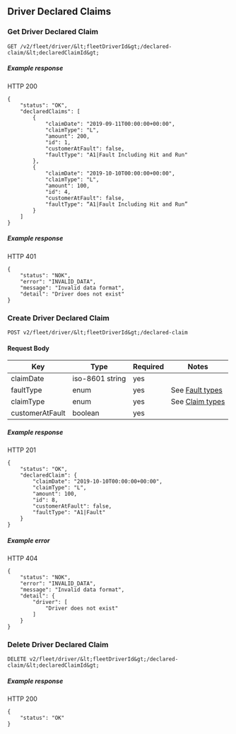 ## Driver Declared Claims
### Get Driver Declared Claim

`GET /v2/fleet/driver/&lt;fleetDriverId&gt;/declared-claim/&lt;declaredClaimId&gt;`

##### Example response

HTTP 200

```
{
    "status": "OK",
    "declaredClaims": [
        {
            "claimDate": "2019-09-11T00:00:00+00:00",
            "claimType": "L",
            "amount": 200,
            "id": 1,
            "customerAtFault": false,
            "faultType": "A1|Fault Including Hit and Run"
        },
        {
            "claimDate": "2019-10-10T00:00:00+00:00",
            "claimType": "L",
            "amount": 100,
            "id": 4,
            "customerAtFault": false,
            "faultType": “A1|Fault Including Hit and Run”
        }
    ]
}
```

##### Example response

HTTP 401

```
{
    "status": "NOK",
    "error": "INVALID_DATA",
    "message": "Invalid data format",
    "detail": "Driver does not exist"
}
```

### Create Driver Declared Claim

`POST v2/fleet/driver/&lt;fleetDriverId&gt;/declared-claim`

#### Request Body

| Key | Type | Required | Notes |
| --- | --- | --- | --- |
| claimDate | iso-8601 string | yes |  |
| faultType | enum | yes | See [Fault types](./docs/fault_types.md) |
| claimType | enum | yes | See [Claim types](./docs/claim_types.md) |
| customerAtFault | boolean | yes |  |

##### Example response

HTTP 201

```
{
    "status": "OK",
    "declaredClaim": {
        "claimDate": "2019-10-10T00:00:00+00:00",
        "claimType": "L",
        "amount": 100,
        "id": 8,
        "customerAtFault": false,
        "faultType": "A1|Fault"
    }
}
```

##### Example error

HTTP 404

```
{
    "status": "NOK",
    "error": "INVALID_DATA",
    "message": "Invalid data format",
    "detail": {
        "driver": [
            "Driver does not exist"
        ]
    }
}
```
### Delete Driver Declared Claim

`DELETE v2/fleet/driver/&lt;fleetDriverId&gt;/declared-claim/&lt;declaredClaimId&gt;`

##### Example response

HTTP 200

```
{
    "status": "OK"
}
```
